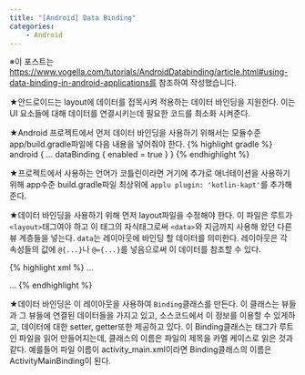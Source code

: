 ```yaml
---
title: "[Android] Data Binding"
categories:
    - Android
---
```

※이 포스트는 https://www.vogella.com/tutorials/AndroidDatabinding/article.html#using-data-binding-in-android-applications를 참조하여 작성했습니다.

★안드로이드는 layout에 데이터를 접목시켜 적용하는 데이터 바인딩을 지원한다. 이는 UI 요소들에 대해 데이터를 연결시키는데 필요한 코드를 최소화 시켜준다.

★Android 프로젝트에서 먼저 데이터 바인딩을 사용하기 위해서는 모듈수준 app/build.gradle파일에 다음 내용을 넣어줘야 한다.
{% highlight gradle %}
android {
    ...
    dataBinding {
        enabled = true
    }
}
{% endhighlight %}

★프로젝트에서 사용하는 언어가 코틀린이라면 거기에 추가로 애너테이션을 사용하기 위해 app수준 build.gradle파일 최상위에 `applu plugin: 'kotlin-kapt'`를 추가해 준다.

★데이터 바인딩을 사용하기 위해 먼저 layout파일을 수정해야 한다. 이 파일은 루트가 `<layout>`태그여야 하고 이 태그의 자식태그로써 `<data>`와 지금까지 사용해 왔던 다른 뷰 계층들을 넣는다. `data`는 레이아웃에 바인딩 할 데이터를 의미한다. 레이아웃은 각 속성들의 값에 `@{...}`나 `@={...}`를 넣음으로써 이 데이터를 참조할 수 있다.

{% highlight xml %}
<layout>
    ...
   <data>
       <variable name="temp" type="클래스명"/> 
   </data>

   <LinearLayout>
       ...
       <TextView
        ...
        android:text="@{temp.location}"/>
       <TextView
        ...
        android:text="@{temp.celsius}"/>
   </LinearLayout>
</layout>
{% endhighlight %}

★데이터 바인딩은 이 레이아웃을 사용하여 `Binding`클래스를 만든다. 이 클래스는 뷰들과 그 뷰들에 연결된 데이터들을 가지고 있고, 소스코드에서 이 정보를 이용할 수 있게하고, 데이터에 대한 setter, getter또한 제공하고 있다. 이 Binding클래스는 <layout>태그가 루트인 파일을 읽어 만들어지는데, 클래스의 이름은 파일의 제목을 카멜 케이스로 읽은 것과 같다. 예를들어 파일 이름이 activity_main.xml이라면 Binding클래스의 이름은 ActivityMainBinding이 된다.